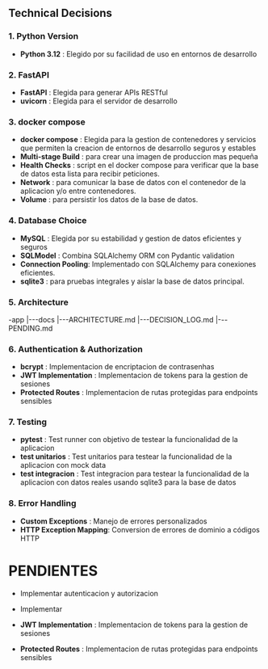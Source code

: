 ## Technical Decisions

### 1. Python Version
- **Python 3.12**     : Elegido por su facilidad de uso en entornos de desarrollo

### 2. FastAPI
- **FastAPI**         : Elegida para generar APIs RESTful
- **uvicorn**         : Elegida para el servidor de desarrollo 

### 3. docker compose
- **docker compose**      : Elegida para la gestion de contenedores y servicios que permiten la creacion de entornos de desarrollo seguros y estables
- **Multi-stage Build**   : para crear una imagen de produccion mas pequeña
- **Health Checks**       : script en el docker compose para verificar que la base de datos esta lista para recibir peticiones.
- **Network**             : para comunicar la base de datos con el contenedor de la aplicacion y/o entre contenedores.
- **Volume**              : para persistir los datos de la base de datos.

### 4. Database Choice
- **MySQL**           : Elegida por su estabilidad y gestion de datos eficientes y seguros
- **SQLModel**        : Combina SQLAlchemy ORM con Pydantic validation
- **Connection Pooling**: Implementado con SQLAlchemy para conexiones eficientes.
- **sqlite3**         : para pruebas integrales y aislar la base de datos principal.
 
### 5. Architecture
-app
    |---docs
            |---ARCHITECTURE.md
            |---DECISION_LOG.md
            |---PENDING.md   
           
### 6. Authentication & Authorization
- **bcrypt**               : Implementacion de encriptacion de contrasenhas
- **JWT Implementation**  : Implementacion de tokens para la gestion de sesiones
- **Protected Routes**    : Implementacion de rutas protegidas para endpoints sensibles

### 7. Testing
- **pytest**              :   Test runner con objetivo de testear la funcionalidad de la aplicacion
- **test unitarios**      :   Test unitarios para testear la funcionalidad de la aplicacion con mock data 
- **test integracion**    :   Test integracion para testear la funcionalidad de la aplicacion con datos reales usando sqlite3 para la base de datos

### 8. Error Handling
- **Custom Exceptions**   : Manejo de errores personalizados
- **HTTP Exception Mapping**: Conversion de errores de dominio a códigos HTTP

# PENDIENTES
- Implementar autenticacion y autorizacion
- Implementar 

- **JWT Implementation**  : Implementacion de tokens para la gestion de sesiones
- **Protected Routes**    : Implementacion de rutas protegidas para endpoints sensibles
